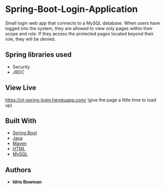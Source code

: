 # Spring-Boot-Login-Application

Small login web app that connects to a MySQL database. When users have logged into the system, they are allowed to view only pages within their scope and role. If they access the protected pages located beyond their role, they will be denied.

## Spring libraries used
* Security
* JBDC

## View Live
https://yt-spring-login.herokuapp.com/
(give the page a little time to load up)

## Built With

* [Spring Boot](https://docs.spring.io/spring-boot/docs/current/reference/htmlsingle/) 
* [Java](https://rometools.github.io/rome/)
* [Maven](https://maven.apache.org)
* [HTML](https://developer.mozilla.org/en-US/docs/Web/HTML)
* [MySQL](https://www.mysql.com/)

## Authors

* **Idris Bowman** 

